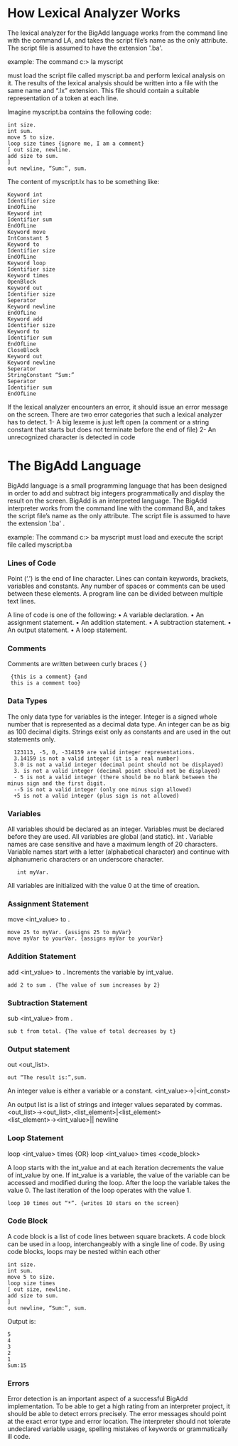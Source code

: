 ﻿# How Lexical Analyzer Works
The lexical analyzer for the BigAdd language works from the command line with the command LA,
and takes the script file’s name as the only attribute. The script file is assumed to have the extension
'.ba'.

example: The command c:\> la myscript

must load the script file called myscript.ba and perform lexical analysis on it. The results of the lexical
analysis should be written into a file with the same name and “.lx” extension. This file should contain a suitable
representation of a token at each line.

Imagine myscript.ba contains the following code:

	int size.
	int sum.
	move 5 to size.
	loop size times {ignore me, I am a comment}
	[ out size, newline.
	add size to sum.
	]
	out newline, “Sum:”, sum.

The content of myscript.lx has to be something like:

	Keyword int
	Identifier size
	EndOfLine
	Keyword int
	Identifier sum
	EndOfLine
	Keyword move
	IntConstant 5
	Keyword to
	Identifier size
	EndOfLine
	Keyword loop
	Identifier size
	Keyword times
	OpenBlock
	Keyword out
	Identifier size
	Seperator
	Keyword newline
	EndOfLine
	Keyword add
	Identifier size
	Keyword to
	Identifier sum
	EndOfLine
	CloseBlock
	Keyword out
	Keyword newline
	Seperator
	StringConstant “Sum:”
	Seperator
	Identifier sum
	EndOfLine
 
If the lexical analyzer encounters an error, it should issue an error message on the screen. There are
two error categories that such a lexical analyzer has to detect.
1- A big lexeme is just left open (a comment or a string constant that starts but does not terminate
before the end of file)
2- An unrecognized character is detected in code

# The BigAdd Language

BigAdd language is a small programming language that has been designed in order to add and subtract
big integers programmatically and display the result on the screen. BigAdd is an interpreted language.
The BigAdd interpreter works from the command line with the command BA, and takes the script
file’s name as the only attribute. The script file is assumed to have the extension '.ba' .

example: The command c:\> ba myscript
must load and execute the script file called myscript.ba

### Lines of Code
Point (‘.’) is the end of line character. Lines can contain keywords, brackets, variables
and constants. Any number of spaces or comments can be used between these elements. A program
line can be divided between multiple text lines. 

A line of code is one of the following:
• A variable declaration.
• An assignment statement.
• An addition statement.
• A subtraction statement.
• An output statement.
• A loop statement.

### Comments
Comments are written between curly braces { }

     {this is a comment} {and 
     this is a comment too}

### Data Types
The only data type for variables is the integer. Integer is a signed whole number that is
represented as a decimal data type. An integer can be as big as 100 decimal digits.
Strings exist only as constants and are used in the out statements only.

      123113, -5, 0, -314159 are valid integer representations.
      3.14159 is not a valid integer (it is a real number)
      3.0 is not a valid integer (decimal point should not be displayed)
      3. is not a valid integer (decimal point should not be displayed)
      - 5 is not a valid integer (there should be no blank between the minus sign and the first digit.
      --5 is not a valid integer (only one minus sign allowed)
      +5 is not a valid integer (plus sign is not allowed)

### Variables
All variables should be declared as an integer. Variables must be declared before they are
used. All variables are global (and static).
int <variable>.
Variable names are case sensitive and have a maximum length of 20 characters. Variable names start
with a letter (alphabetical character) and continue with alphanumeric characters or an underscore
character.

       int myVar.

All variables are initialized with the value 0 at the time of creation.

### Assignment Statement
move <int_value> to <variable>.

    move 25 to myVar. {assigns 25 to myVar}
    move myVar to yourVar. {assigns myVar to yourVar}

### Addition Statement
add <int_value> to <variable>.
Increments the variable by int_value.

    add 2 to sum . {The value of sum increases by 2}

### Subtraction Statement
sub <int_value> from <variable>.

    sub t from total. {The value of total decreases by t}
    
### Output statement
out <out_list>.

    out “The result is:”,sum.

An integer value is either a variable or a constant.
<int_value>→<variable>|<int_const>

An output list is a list of strings and integer values separated by commas.
<out_list>→<out_list>,<list_element>|<list_element>
<list_element>→<int_value>|<string>| newline

### Loop Statement
loop <int_value> times <line>
{OR}
loop <int_value> times <code_block>

A loop starts with the int_value and at each iteration decrements the value of int_value by one. If
int_value is a variable, the value of the variable can be accessed and modified during the loop. After
the loop the variable takes the value 0. The last iteration of the loop operates with the value 1.

    loop 10 times out “*”. {writes 10 stars on the screen}

### Code Block
A code block is a list of code lines between square brackets. A code block can be used in a loop,
interchangeably with a single line of code. By using code blocks, loops may be nested within each
other

	int size.
	int sum.
	move 5 to size.
	loop size times
	[ out size, newline.
	add size to sum.
	]
	out newline, “Sum:”, sum.

 Output is:

	5
	4
	3
	2
	1
	Sum:15

### Errors
Error detection is an important aspect of a successful BigAdd implementation. To be able to
get a high rating from an interpreter project, it should be able to detect errors precisely. The error
messages should point at the exact error type and error location. The interpreter should not tolerate
undeclared variable usage, spelling mistakes of keywords or grammatically ill code.
 
	   
